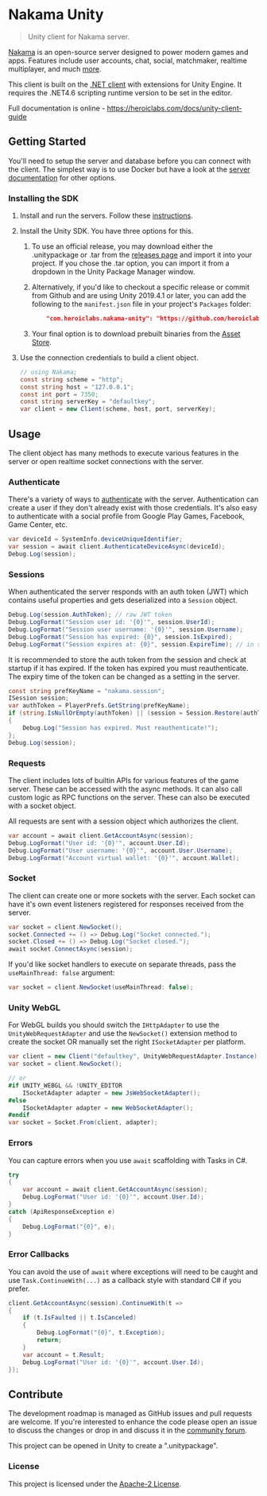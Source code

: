 Nakama Unity
===

> Unity client for Nakama server.

[Nakama](https://github.com/heroiclabs/nakama) is an open-source server designed to power modern games and apps. Features include user accounts, chat, social, matchmaker, realtime multiplayer, and much [more](https://heroiclabs.com).

This client is built on the [.NET client](https://github.com/heroiclabs/nakama-dotnet) with extensions for Unity Engine. It requires the .NET4.6 scripting runtime version to be set in the editor.

Full documentation is online - https://heroiclabs.com/docs/unity-client-guide

## Getting Started

You'll need to setup the server and database before you can connect with the client. The simplest way is to use Docker but have a look at the [server documentation](https://github.com/heroiclabs/nakama#getting-started) for other options.

### Installing the SDK

1. Install and run the servers. Follow these [instructions](https://heroiclabs.com/docs/install-docker-quickstart).

2. Install the Unity SDK. You have three options for this.

   1. To use an official release, you may download either the .unitypackage or .tar from the [releases page](https://github.com/heroiclabs/nakama-unity/releases) and import it into your project. If you chose the .tar option, you can import it from a dropdown in the Unity Package Manager window.

   2. Alternatively, if you'd like to checkout a specific release or commit from Github and are using Unity 2019.4.1 or later, you can add the following to the `manifest.json` file in your project's `Packages` folder:

      ```json
          "com.heroiclabs.nakama-unity": "https://github.com/heroiclabs/nakama-unity.git?path=/Packages/Nakama#<commit | tag>"
      ```

   3. Your final option is to download prebuilt binaries from the [Asset Store](https://assetstore.unity.com/packages/tools/network/nakama-81338).

3. Use the connection credentials to build a client object.

    ```csharp
    // using Nakama;
    const string scheme = "http";
    const string host = "127.0.0.1";
    const int port = 7350;
    const string serverKey = "defaultkey";
    var client = new Client(scheme, host, port, serverKey);
    ```

## Usage

The client object has many methods to execute various features in the server or open realtime socket connections with the server.

### Authenticate

There's a variety of ways to [authenticate](https://heroiclabs.com/docs/authentication) with the server. Authentication can create a user if they don't already exist with those credentials. It's also easy to authenticate with a social profile from Google Play Games, Facebook, Game Center, etc.

```csharp
var deviceId = SystemInfo.deviceUniqueIdentifier;
var session = await client.AuthenticateDeviceAsync(deviceId);
Debug.Log(session);
```

### Sessions

When authenticated the server responds with an auth token (JWT) which contains useful properties and gets deserialized into a `Session` object.

```csharp
Debug.Log(session.AuthToken); // raw JWT token
Debug.LogFormat("Session user id: '{0}'", session.UserId);
Debug.LogFormat("Session user username: '{0}'", session.Username);
Debug.LogFormat("Session has expired: {0}", session.IsExpired);
Debug.LogFormat("Session expires at: {0}", session.ExpireTime); // in seconds.
```

It is recommended to store the auth token from the session and check at startup if it has expired. If the token has expired you must reauthenticate. The expiry time of the token can be changed as a setting in the server.

```csharp
const string prefKeyName = "nakama.session";
ISession session;
var authToken = PlayerPrefs.GetString(prefKeyName);
if (string.IsNullOrEmpty(authToken) || (session = Session.Restore(authToken)).IsExpired)
{
    Debug.Log("Session has expired. Must reauthenticate!");
};
Debug.Log(session);
```

### Requests

The client includes lots of builtin APIs for various features of the game server. These can be accessed with the async methods. It can also call custom logic as RPC functions on the server. These can also be executed with a socket object.

All requests are sent with a session object which authorizes the client.

```csharp
var account = await client.GetAccountAsync(session);
Debug.LogFormat("User id: '{0}'", account.User.Id);
Debug.LogFormat("User username: '{0}'", account.User.Username);
Debug.LogFormat("Account virtual wallet: '{0}'", account.Wallet);
```

### Socket

The client can create one or more sockets with the server. Each socket can have it's own event listeners registered for responses received from the server.

```csharp
var socket = client.NewSocket();
socket.Connected += () => Debug.Log("Socket connected.");
socket.Closed += () => Debug.Log("Socket closed.");
await socket.ConnectAsync(session);
```

If you'd like socket handlers to execute on separate threads, pass the `useMainThread: false` argument:

```csharp
var socket = client.NewSocket(useMainThread: false);
```

### Unity WebGL

For WebGL builds you should switch the `IHttpAdapter` to use the `UnityWebRequestAdapter` and use the `NewSocket()` extension method to create the socket OR manually set the right `ISocketAdapter` per platform.

```csharp
var client = new Client("defaultkey", UnityWebRequestAdapter.Instance);
var socket = client.NewSocket();

// or
#if UNITY_WEBGL && !UNITY_EDITOR
    ISocketAdapter adapter = new JsWebSocketAdapter();
#else
    ISocketAdapter adapter = new WebSocketAdapter();
#endif
var socket = Socket.From(client, adapter);
```

### Errors

You can capture errors when you use `await` scaffolding with Tasks in C#.

```csharp
try
{
    var account = await client.GetAccountAsync(session);
    Debug.LogFormat("User id: '{0}'", account.User.Id);
}
catch (ApiResponseException e)
{
    Debug.LogFormat("{0}", e);
}
```

### Error Callbacks

You can avoid the use of `await` where exceptions will need to be caught and use `Task.ContinueWith(...)` as a callback style with standard C# if you prefer.

```csharp
client.GetAccountAsync(session).ContinueWith(t =>
{
    if (t.IsFaulted || t.IsCanceled)
    {
        Debug.LogFormat("{0}", t.Exception);
        return;
    }
    var account = t.Result;
    Debug.LogFormat("User id: '{0}'", account.User.Id);
});
```

## Contribute

The development roadmap is managed as GitHub issues and pull requests are welcome. If you're interested to enhance the code please open an issue to discuss the changes or drop in and discuss it in the [community forum](https://forum.heroiclabs.com).

This project can be opened in Unity to create a ".unitypackage".

### License

This project is licensed under the [Apache-2 License](https://github.com/heroiclabs/nakama-unity/blob/master/LICENSE).
